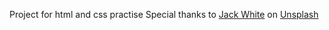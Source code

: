 Project for html and css practise
Special thanks to <a href="https://unsplash.com/@jackwhite2803?utm_content=creditCopyText&utm_medium=referral&utm_source=unsplash">Jack White</a> on <a href="https://unsplash.com/photos/a-long-hallway-with-a-blue-light-at-the-end-of-it-Yr5ZZbfJK9k?utm_content=creditCopyText&utm_medium=referral&utm_source=unsplash">Unsplash</a>
      
